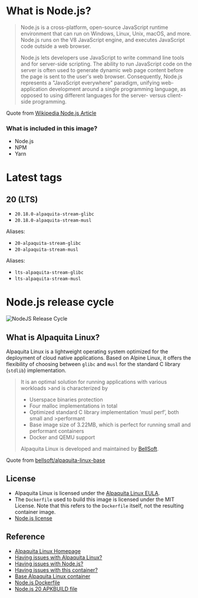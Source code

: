 # What is Node.js?

> Node.js is a cross-platform, open-source JavaScript runtime environment that can run on Windows, Linux, Unix, macOS, and more. Node.js runs on the V8 JavaScript engine, and executes JavaScript code outside a web browser.
> 
> Node.js lets developers use JavaScript to write command line tools and for server-side scripting. The ability to run JavaScript code on the server is often used to generate dynamic web page content before the page is sent to the user's web browser. Consequently, Node.js represents a "JavaScript everywhere" paradigm, unifying web-application development around a single programming language, as opposed to using different languages for the server- versus client-side programming. 

Quote from [Wikipedia Node.js Article](https://en.wikipedia.org/wiki/Node.js)

### What is included in this image?

- Node.js
- NPM
- Yarn

# Latest tags

## 20 (LTS)
- `20.18.0-alpaquita-stream-glibc`
- `20.18.0-alpaquita-stream-musl`

Aliases:
- `20-alpaquita-stream-glibc`
- `20-alpaquita-stream-musl`

Aliases:
- `lts-alpaquita-stream-glibc`
- `lts-alpaquita-stream-musl`

# Node.js release cycle

![NodeJS Release Cycle](https://i.ibb.co/dmy50JD/schedule.png)

## What is Alpaquita Linux?

Alpaquita Linux is a lightweight operating system optimized for the deployment of cloud native applications. Based on Alpine Linux, it offers the flexibility of choosing between `glibc` and `musl` for the standard C library (`stdlib`) implementation.


>It is an optimal solution for running applications with various workloads >and is characterized by
>
> - Userspace binaries protection
> - Four malloc implementations in total
> - Optimized standard C library implementation ‘musl perf’, both small and >performant
> - Base image size of 3.22MB, which is perfect for running small and performant containers
> - Docker and QEMU support
>
> Alpaquita Linux is developed and maintained by [BellSoft](https://bell-sw.com).

Quote from [bellsoft/alpaquita-linux-base](https://hub.docker.com/r/bellsoft/alpaquita-linux-base)

## License

- Alpaquita Linux is licensed under the [Alpaquita Linux EULA](https://docs.bell-sw.com/alpaquita-linux/latest/legal/eula/).
- The `Dockerfile` used to build this image is licensed under the MIT License. Note that this refers to the `Dockerfile` itself, not the resulting container image.
- [Node.js license](https://github.com/nodejs/node/blob/main/LICENSE)

## Reference

- [Alpaquita Linux Homepage](https://bell-sw.com/alpaquita-linux/)
- [Having issues with Alpaquita Linux?](https://github.com/bell-sw/Alpaquita/issues)
- [Having issues with Node.js?](https://github.com/nodejs/node/issues)
- [Having issues with this container?](https://github.com/astarivi/alpaquita-images/issues)
- [Base Alpaquita Linux container](https://hub.docker.com/r/astarivi/alpaquita)
- [Node.js Dockerfile](https://github.com/astarivi/alpaquita-images/blob/main/docker/node/Dockerfile)
- [Node.js 20 APKBUILD file](https://github.com/astarivi/alpaquita-images/blob/main/aports/universe/node20/APKBUILD)